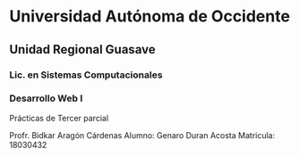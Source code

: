 # Universidad Autónoma de Occidente
## Unidad Regional Guasave
### Lic. en Sistemas Computacionales

### Desarrollo Web I
Prácticas de Tercer parcial

Profr. Bidkar Aragón Cárdenas
Alumno: Genaro Duran Acosta Matricula: 18030432
